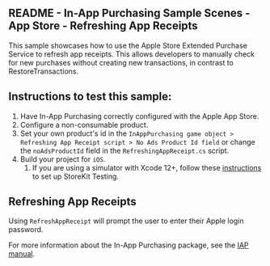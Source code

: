 ## README - In-App Purchasing Sample Scenes - App Store - Refreshing App Receipts

This sample showcases how to use the Apple Store Extended Purchase Service to refresh app receipts. This allows 
developers to manually check for new purchases without creating new transactions, in contrast to RestoreTransactions.

## Instructions to test this sample:

1. Have In-App Purchasing correctly configured with
   the Apple App Store.
2. Configure a non-consumable product.
3. Set your own product's id in the `InAppPurchasing game object > Refreshing App Receipt script > No Ads Product Id field`
   or change the `noAdsProductId` field in the `RefreshingAppReceipt.cs` script.
4. Build your project for `iOS`.
   1. If you are using a simulator with Xcode 12+, follow these [instructions](https://developer.apple.com/documentation/xcode/setting-up-storekit-testing-in-xcode)
   to set up StoreKit Testing.
      
## Refreshing App Receipts

Using `RefreshAppReceipt` will prompt the user to enter their Apple login password.

For more information about the In-App Purchasing package, see the [IAP manual](https://docs.unity.com/ugs/en-us/manual/iap/manual/overview).
